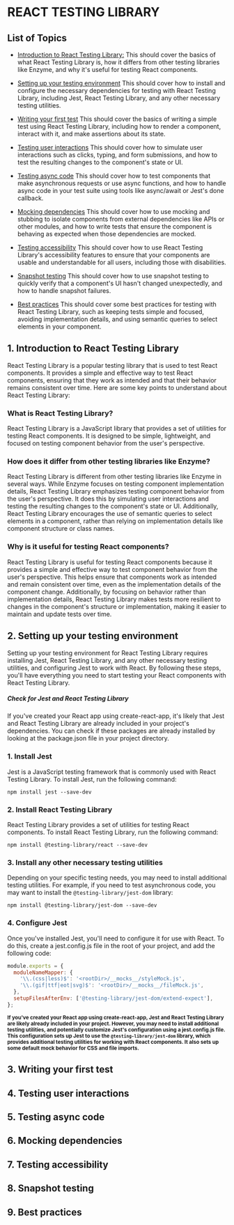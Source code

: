 # REACT TESTING LIBRARY

## List of Topics


- [Introduction to React Testing Library:](#1-introduction-to-react-testing-library) This should cover the basics of what React Testing Library is, how it differs from other testing libraries like Enzyme, and why it's useful for testing React components.

- [Setting up your testing environment](#2-install-react-testing-library) This should cover how to install and configure the necessary dependencies for testing with React Testing Library, including Jest, React Testing Library, and any other necessary testing utilities.

- [Writing your first test](#3-writing-your-first-test) This should cover the basics of writing a simple test using React Testing Library, including how to render a component, interact with it, and make assertions about its state.

- [Testing user interactions](#4-testing-user-interactions) This should cover how to simulate user interactions such as clicks, typing, and form submissions, and how to test the resulting changes to the component's state or UI.

- [Testing async code](#5-testing-async-code) This should cover how to test components that make asynchronous requests or use async functions, and how to handle async code in your test suite using tools like async/await or Jest's done callback.

- [Mocking dependencies](#6-mocking-dependencies) This should cover how to use mocking and stubbing to isolate components from external dependencies like APIs or other modules, and how to write tests that ensure the component is behaving as expected when those dependencies are mocked.

- [Testing accessibility](#7-testing-accessibility) This should cover how to use React Testing Library's accessibility features to ensure that your components are usable and understandable for all users, including those with disabilities.

- [Snapshot testing](#8-snapshot-testing) This should cover how to use snapshot testing to quickly verify that a component's UI hasn't changed unexpectedly, and how to handle snapshot failures.

- [Best practices](#9-best-practices) This should cover some best practices for testing with React Testing Library, such as keeping tests simple and focused, avoiding implementation details, and using semantic queries to select elements in your component.


## 1. Introduction to React Testing Library
React Testing Library is a popular testing library that is used to test React components. It provides a simple and effective way to test React components, ensuring that they work as intended and that their behavior remains consistent over time. Here are some key points to understand about React Testing Library:

### What is React Testing Library?
React Testing Library is a JavaScript library that provides a set of utilities for testing React components. It is designed to be simple, lightweight, and focused on testing component behavior from the user's perspective.

### How does it differ from other testing libraries like Enzyme?
React Testing Library is different from other testing libraries like Enzyme in several ways. While Enzyme focuses on testing component implementation details, React Testing Library emphasizes testing component behavior from the user's perspective. It does this by simulating user interactions and testing the resulting changes to the component's state or UI. Additionally, React Testing Library encourages the use of semantic queries to select elements in a component, rather than relying on implementation details like component structure or class names.

### Why is it useful for testing React components?
React Testing Library is useful for testing React components because it provides a simple and effective way to test component behavior from the user's perspective. This helps ensure that components work as intended and remain consistent over time, even as the implementation details of the component change. Additionally, by focusing on behavior rather than implementation details, React Testing Library makes tests more resilient to changes in the component's structure or implementation, making it easier to maintain and update tests over time.


## 2. Setting up your testing environment

Setting up your testing environment for React Testing Library requires installing Jest, React Testing Library, and any other necessary testing utilities, and configuring Jest to work with React. By following these steps, you'll have everything you need to start testing your React components with React Testing Library.

##### Check for Jest and React Testing Library
If you've created your React app using create-react-app, it's likely that Jest and React Testing Library are already included in your project's dependencies. You can check if these packages are already installed by looking at the package.json file in your project directory.

### 1. Install Jest
Jest is a JavaScript testing framework that is commonly used with React Testing Library. To install Jest, run the following command:

`npm install jest --save-dev`


### 2. Install React Testing Library
React Testing Library provides a set of utilities for testing React components. To install React Testing Library, run the following command:

`npm install @testing-library/react --save-dev`

### 3. Install any other necessary testing utilities
Depending on your specific testing needs, you may need to install additional testing utilities. For example, if you need to test asynchronous code, you may want to install the `@testing-library/jest-dom` library:

`npm install @testing-library/jest-dom --save-dev`

### 4. Configure Jest
Once you've installed Jest, you'll need to configure it for use with React. To do this, create a jest.config.js file in the root of your project, and add the following code:

```javascript
module.exports = {
  moduleNameMapper: {
    '\\.(css|less)$': '<rootDir>/__mocks__/styleMock.js',
    '\\.(gif|ttf|eot|svg)$': '<rootDir>/__mocks__/fileMock.js',
  },
  setupFilesAfterEnv: ['@testing-library/jest-dom/extend-expect'],
};
```

<small>**If you've created your React app using create-react-app, Jest and React Testing Library are likely already included in your project. However, you may need to install additional testing utilities, and potentially customize Jest's configuration using a jest.config.js file. This configuration sets up Jest to use the `@testing-library/jest-dom` library, which provides additional testing utilities for working with React components. It also sets up some default mock behavior for CSS and file imports.**</small>

## 3. Writing your first test
## 4. Testing user interactions
## 5. Testing async code
## 6. Mocking dependencies
## 7. Testing accessibility
## 8. Snapshot testing
## 9. Best practices
